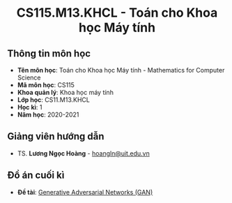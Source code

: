 
<h1 align="center">CS115.M13.KHCL - Toán cho Khoa học Máy tính</h1>

<a name="thongtinmonhoc"></a>
## Thông tin môn học
* **Tên môn học**: Toán cho Khoa học Máy tính - Mathematics for Computer Science
* **Mã môn học**: CS115
* **Khoa quản lý**: Khoa học máy tính
* **Lớp học**: CS11.M13.KHCL
* **Học kì**: 1
* **Năm học**: 2020-2021

<a name="giangvienhuongdan"></a>
## Giảng viên hướng dẫn
* TS. **Lương Ngọc Hoàng** - hoangln@uit.edu.vn

<a name="doancuoiky"></a>
## Đồ án cuối kì

* **Đề tài**: [Generative Adversarial Networks (GAN)](https://github.com/locvh1162/Generative_Adversarial_Networks)
